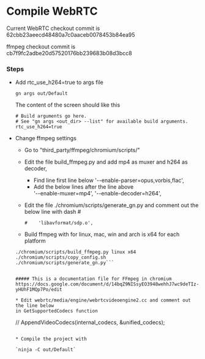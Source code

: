 # Compile WebRTC

Current WebRTC checkout commit is 62cbb23aeecd48480a7c0aaceb0078453b84ea95

ffmpeg checkout commit is cb7f9fc2adbe20d57520176bb239683b08d3bcc8

### Steps

* Add rtc_use_h264=true to args file

    `gn args out/Default`

    The content of the screen should like this

    ```
    # Build arguments go here.
    # See "gn args <out_dir> --list" for available build arguments.
    rtc_use_h264=true
    ```

* Change ffmpeg settings

  *  Go to "third_party/ffmpeg/chromium/scripts/"
  *  Edit the file build_ffmpeg.py and add mp4 as muxer and h264 as decoder,
      * Find line first line below
        '--enable-parser=opus,vorbis,flac',
      * Add the below lines after the line above  
        '--enable-muxer=mp4',
        '--enable-decoder=h264',

  * Edit the file  ./chromium/scripts/generate_gn.py and comment out the below line with dash #
    ```
    #    'libavformat/sdp.o',
    ```    
  * Build ffmpeg with for linux, mac, win and arch is x64 for each platform
  ```
  ./chromium/scripts/build_ffmpeg.py linux x64
  ./chromium/scripts/copy_config.sh
  ./chromium/scripts/generate_gn.py```


  ##### This is a documentation file for FFmpeg in chromium
  https://docs.google.com/document/d/14bqZ9NISsyEO3948wehhJ7wc9deTIz-yHUhF1MQp7Po/edit

  * Edit webrtc/media/engine/webrtcvideoengine2.cc and comment out the line below
  in GetSupportedCodecs function
  ```
  //  AppendVideoCodecs(internal_codecs, &unified_codecs);
    ```

  * Compile the project with

  `ninja -C out/Default`
